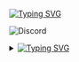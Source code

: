 [![Typing SVG](https://readme-typing-svg.herokuapp.com?color=F7F7F7&background=0D1117&vCenter=true&height=27&lines=Hi+there+%F0%9F%91%8B;Cze%C5%9B%C4%87+%F0%9F%91%8B;Hola+%F0%9F%91%8B;Salut+%F0%9F%91%8B;Hallo+%F0%9F%91%8B)](https://git.io/typing-svg)

![Discord](https://img.shields.io/badge/Beventar_2194-%237289DA.svg?style=for-the-badge&logo=discord&logoColor=white)

<details>
  <summary>
    <a href="https://git.io/typing-svg"><img src="https://readme-typing-svg.herokuapp.com?color=F7F7F7&background=0D1117&vCenter=true&height=25&lines=%F0%9F%93%8A+Statistics;%F0%9F%93%8A+Statystyki;%F0%9F%93%8A+Estad%C3%ADsticas;%F0%9F%93%8A+Statistiques;%F0%9F%93%8A+Statistieken" alt="Typing SVG" /></a>
  </summary>
<br/>
    <p>
        <img src="https://github-readme-stats.vercel.app/api?username=Beventar&show_icons=true&theme=radical" />
    </p>
</details>
